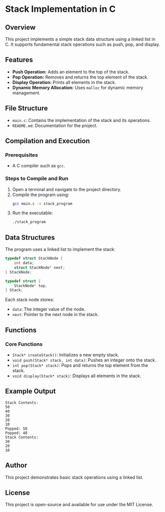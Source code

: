 # Stack Implementation in C

## Overview
This project implements a simple stack data structure using a linked list in C. It supports fundamental stack operations such as push, pop, and display.

## Features
- **Push Operation:** Adds an element to the top of the stack.
- **Pop Operation:** Removes and returns the top element of the stack.
- **Display Operation:** Prints all elements in the stack.
- **Dynamic Memory Allocation:** Uses `malloc` for dynamic memory management.

## File Structure
- `main.c`: Contains the implementation of the stack and its operations.
- `README.md`: Documentation for the project.

## Compilation and Execution
### Prerequisites
- A C compiler such as `gcc`.

### Steps to Compile and Run
1. Open a terminal and navigate to the project directory.
2. Compile the program using:
   ```bash
   gcc main.c -o stack_program
   ```
3. Run the executable:
   ```bash
   ./stack_program
   ```

## Data Structures
The program uses a linked list to implement the stack:
```c
typedef struct StackNode {
    int data;
    struct StackNode* next;
} StackNode;

typedef struct {
    StackNode* top;
} Stack;
```
Each stack node stores:
- `data`: The integer value of the node.
- `next`: Pointer to the next node in the stack.

## Functions
### Core Functions
- `Stack* createStack()`: Initializes a new empty stack.
- `void push(Stack* stack, int data)`: Pushes an integer onto the stack.
- `int pop(Stack* stack)`: Pops and returns the top element from the stack.
- `void display(Stack* stack)`: Displays all elements in the stack.

## Example Output
```
Stack Contents:
50
40
30
20
10
Popped: 50
Popped: 40
Stack Contents:
30
20
10
```

## Author
This project demonstrates basic stack operations using a linked list.

## License
This project is open-source and available for use under the MIT License.
